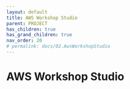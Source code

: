 ```yaml
---
layout: default
title: AWS Workshop Studio
parent: PROJECT
has_children: true
has_grand_children: true
nav_order: 20
# permalink: docs/02.AwsWorkshopStudio
---
```

# AWS Workshop Studio  
